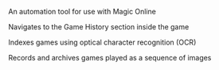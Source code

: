 
An automation tool for use with Magic Online

Navigates to the Game History section inside the game

Indexes games using optical character recognition (OCR)

Records and archives games played as a sequence of images